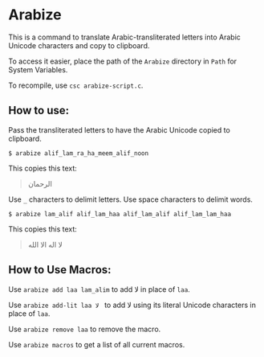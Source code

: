 # Arabize

This is a command to translate Arabic-transliterated letters into Arabic Unicode characters and copy to clipboard.

To access it easier, place the path of the `Arabize` directory in `Path` for System Variables.

To recompile, use `csc arabize-script.c`.

## How to use:

Pass the transliterated letters to have the Arabic Unicode copied to clipboard.

```
$ arabize alif_lam_ra_ha_meem_alif_noon
```

This copies this text:

> الرحمان 

Use `_` characters to delimit letters. Use space characters to delimit words.

```
$ arabize lam_alif alif_lam_haa alif_lam_alif alif_lam_lam_haa
```

This copies this text:

> لا اله الا الله 

## How to Use Macros:

Use `arabize add laa lam_alim` to add لا in place of `laa`.

Use `arabize add-lit laa لا ` to add لا using its literal Unicode characters in place of `laa`.

Use `arabize remove laa` to remove the macro.

Use `arabize macros` to get a list of all current macros.
